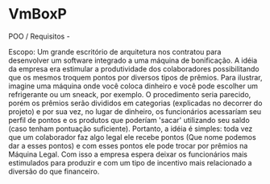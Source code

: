 # VmBoxP
POO / Requisitos -

Escopo: Um grande escritório de arquitetura nos contratou para desenvolver um software integrado a uma máquina de bonificação. A idéia da empresa era estimular a produtividade dos colaboradores possibilitando que os mesmos troquem pontos por diversos tipos de prêmios. 
Para ilustrar, imagine uma máquina onde você coloca dinheiro e você pode escolher um refrigerante ou um sneack, por exemplo. 
O procedimento seria parecido, porém os prêmios serão divididos em categorias (explicadas no decorrer do projeto) e por sua vez, no lugar de dinheiro, os funcionários acessaríam seu perfil de pontos e os produtos que poderíam 'sacar' utilizando seu saldo (caso tenham pontuação suficiente).
Portanto, a idéia é simples: toda vez que um colaborador faz algo legal ele recebe pontos (Que nome podemos dar a esses pontos) e com esses pontos ele pode trocar por prêmios na Máquina Legal.
Com isso a empresa espera deixar os funcionários mais estimulados para produzir e com um tipo de incentivo mais relacionado a diversão do que financeiro.


